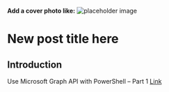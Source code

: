 **Add a cover photo like:**
![placeholder image](https://via.placeholder.com/1200x600)

# New post title here

## Introduction

Use Microsoft Graph API with PowerShell – Part 1
[Link](https://www.techguy.at/use-microsoft-graph-api-with-powershell-part-1/)

